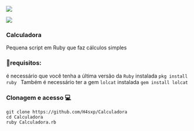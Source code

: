 ![](https://raw.githubusercontent.com/MicaelliMedeiros/micaellimedeiros/master/image/computer-illustration.png)

<img src="https://img.shields.io/badge/Ruby-CC342D?style=for-the-badge&logo=ruby&logoColor=White">

### Calculadora 

Pequena script em Ruby que faz cálculos simples 

### 🤳requisitos: 
 é necessário que você tenha a última versão da `Ruby` instalada
`pkg install ruby `
 Também é necessário ter a gem `lolcat` instalada 
` gem install lolcat `

### Clonagem e acesso 💻
 ```
git clone https://github.com/H4sxp/Calculadora
cd Calculadora
ruby Calculadora.rb
```
